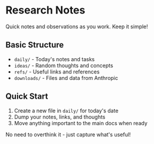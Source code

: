 # Research Notes

Quick notes and observations as you work. Keep it simple!

## Basic Structure

- `daily/` - Today's notes and tasks
- `ideas/` - Random thoughts and concepts
- `refs/` - Useful links and references
- `downloads/` - Files and data from Anthropic

## Quick Start

1. Create a new file in `daily/` for today's date
2. Dump your notes, links, and thoughts
3. Move anything important to the main docs when ready

No need to overthink it - just capture what's useful!

